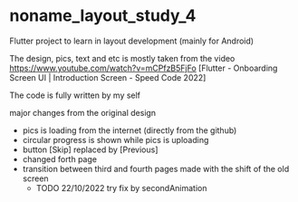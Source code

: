 # noname_layout_study_4

Flutter project to learn in layout development (mainly for Android)

The design, pics, text and etc is mostly taken from the video 
https://www.youtube.com/watch?v=mCPfzB5FjFo
[Flutter - Onboarding Screen UI | Introduction Screen - Speed Code 2022]

The code is fully written by my self

major changes from the original design
- pics is loading from the internet (directly from the github)
- circular progress is shown while pics is uploading 
- button [Skip] replaced by [Previous]
- changed forth page
- transition between third and fourth pages made with the shift of the old screen
  - TODO 22/10/2022 try fix by secondAnimation   
